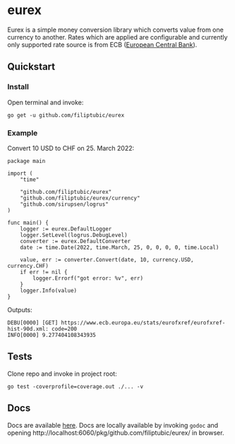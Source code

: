 # eurex 

Eurex is a simple money conversion library which converts value from one currency to another. 
Rates which are applied are configurable and currently only supported rate source is from ECB ([European Central Bank](https://www.ecb.europa.eu/stats/eurofxref/eurofxref-hist-90d.xml)).


## Quickstart
### Install 
Open terminal and invoke:
```
go get -u github.com/filiptubic/eurex
```
### Example
Convert 10 USD to CHF on 25. March 2022:
```
package main

import (
	"time"

	"github.com/filiptubic/eurex"
	"github.com/filiptubic/eurex/currency"
	"github.com/sirupsen/logrus"
)

func main() {
	logger := eurex.DefaultLogger
	logger.SetLevel(logrus.DebugLevel)
	converter := eurex.DefaultConverter
	date := time.Date(2022, time.March, 25, 0, 0, 0, 0, time.Local)

	value, err := converter.Convert(date, 10, currency.USD, currency.CHF)
	if err != nil {
		logger.Errorf("got error: %v", err)
	}
	logger.Info(value)
}
```
Outputs:
```
DEBU[0000] [GET] https://www.ecb.europa.eu/stats/eurofxref/eurofxref-hist-90d.xml: code=200 
INFO[0000] 9.277404108343935                            
```

## Tests
Clone repo and invoke in project root:
```
go test -coverprofile=coverage.out ./... -v
```

## Docs
Docs are available [here](https://pkg.go.dev/github.com/filiptubic/eurex).
Docs are locally available by invoking `godoc` and opening http://localhost:6060/pkg/github.com/filiptubic/eurex/ in browser.
